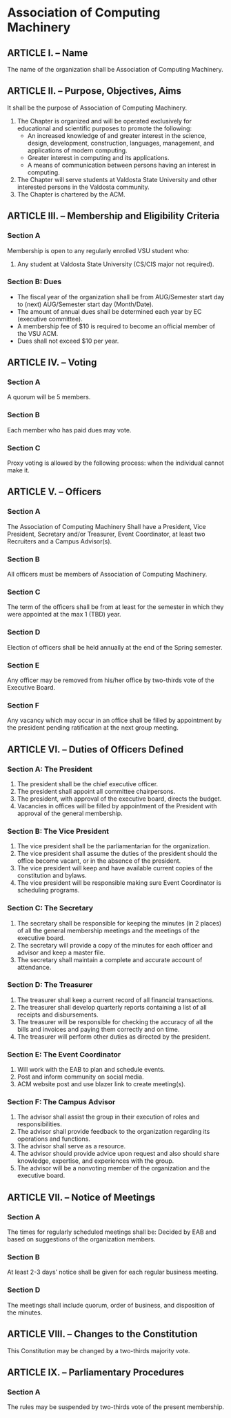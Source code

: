 # Association of Computing Machinery

## ARTICLE I. – Name
The name of the organization shall be Association of Computing Machinery.

## ARTICLE II. – Purpose, Objectives, Aims
It shall be the purpose of Association of Computing Machinery.
1. The Chapter is organized and will be operated exclusively for educational and scientific purposes to promote the following:
    - An increased knowledge of and greater interest in the science, design, development, construction, languages, management, and applications of modern computing.
    - Greater interest in computing and its applications.
    - A means of communication between persons having an interest in computing.
2. The Chapter will serve students at Valdosta State University and other interested persons in the Valdosta community.
3. The Chapter is chartered by the ACM.

## ARTICLE III. – Membership and Eligibility Criteria
### Section A
Membership is open to any regularly enrolled VSU student who:
1. Any student at Valdosta State University (CS/CIS major not required).

### Section B: Dues
- The fiscal year of the organization shall be from AUG/Semester start day to (next) AUG/Semester start day (Month/Date).
- The amount of annual dues shall be determined each year by EC (executive committee).
- A membership fee of $10 is required to become an official member of the VSU ACM.
- Dues shall not exceed $10 per year.

## ARTICLE IV. – Voting
### Section A
A quorum will be 5 members.

### Section B
Each member who has paid dues may vote.

### Section C
Proxy voting is allowed by the following process: when the individual cannot make it.

## ARTICLE V. – Officers
### Section A
The Association of Computing Machinery Shall have a President, Vice President, Secretary and/or Treasurer, Event Coordinator, at least two Recruiters and a Campus Advisor(s).

### Section B
All officers must be members of Association of Computing Machinery.

### Section C
The term of the officers shall be from at least for the semester in which they were appointed at the max 1 (TBD) year.

### Section D
Election of officers shall be held annually at the end of the Spring semester.

### Section E
Any officer may be removed from his/her office by two-thirds vote of the Executive Board.

### Section F
Any vacancy which may occur in an office shall be filled by appointment by the president pending ratification at the next group meeting.

## ARTICLE VI. – Duties of Officers Defined
### Section A: The President
1. The president shall be the chief executive officer.
2. The president shall appoint all committee chairpersons.
3. The president, with approval of the executive board, directs the budget.
4. Vacancies in offices will be filled by appointment of the President with approval of the general membership.

### Section B: The Vice President
1. The vice president shall be the parliamentarian for the organization.
2. The vice president shall assume the duties of the president should the office become vacant, or in the absence of the president.
3. The vice president will keep and have available current copies of the constitution and bylaws.
4. The vice president will be responsible making sure Event Coordinator is scheduling programs.

### Section C: The Secretary
1. The secretary shall be responsible for keeping the minutes (in 2 places) of all the general membership meetings and the meetings of the executive board.
2. The secretary will provide a copy of the minutes for each officer and advisor and keep a master file.
3. The secretary shall maintain a complete and accurate account of attendance.

### Section D: The Treasurer
1. The treasurer shall keep a current record of all financial transactions.
2. The treasurer shall develop quarterly reports containing a list of all receipts and disbursements.
3. The treasurer will be responsible for checking the accuracy of all the bills and invoices and paying them correctly and on time.
4. The treasurer will perform other duties as directed by the president.

### Section E: The Event Coordinator
1. Will work with the EAB to plan and schedule events.
2. Post and inform community on social media.
3. ACM website post and use blazer link to create meeting(s).

### Section F: The Campus Advisor
1. The advisor shall assist the group in their execution of roles and responsibilities.
2. The advisor shall provide feedback to the organization regarding its operations and functions.
3. The advisor shall serve as a resource.
4. The advisor should provide advice upon request and also should share knowledge, expertise, and experiences with the group.
5. The advisor will be a nonvoting member of the organization and the executive board.

## ARTICLE VII. – Notice of Meetings
### Section A
The times for regularly scheduled meetings shall be: Decided by EAB and based on suggestions of the organization members.

### Section B
At least 2-3 days’ notice shall be given for each regular business meeting.

### Section D
The meetings shall include quorum, order of business, and disposition of the minutes.

## ARTICLE VIII. – Changes to the Constitution
This Constitution may be changed by a two-thirds majority vote.

## ARTICLE IX. – Parliamentary Procedures
### Section A
The rules may be suspended by two-thirds vote of the present membership.
